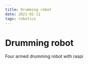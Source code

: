 ```yaml
---
title: Drumming robot
date: 2021-02-11
tags: robotics
---
```


# Drumming robot

Four armed drumming robot with raspi